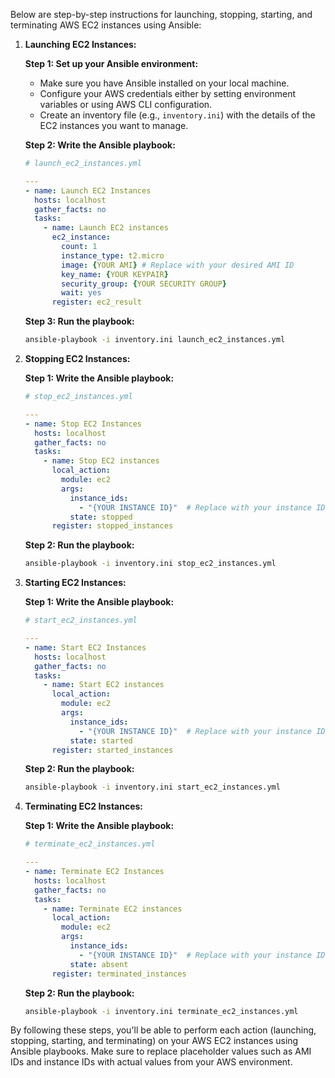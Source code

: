 Below are step-by-step instructions for launching, stopping, starting, and terminating AWS EC2 instances using Ansible:

1. **Launching EC2 Instances:**

   **Step 1: Set up your Ansible environment:**
   
   - Make sure you have Ansible installed on your local machine.
   - Configure your AWS credentials either by setting environment variables or using AWS CLI configuration.
   - Create an inventory file (e.g., `inventory.ini`) with the details of the EC2 instances you want to manage.

   **Step 2: Write the Ansible playbook:**

   ``` yaml
   # launch_ec2_instances.yml
   
   ---
   - name: Launch EC2 Instances
     hosts: localhost
     gather_facts: no
     tasks:
       - name: Launch EC2 instances
         ec2_instance:
           count: 1
           instance_type: t2.micro
           image: {YOUR AMI} # Replace with your desired AMI ID
           key_name: {YOUR KEYPAIR}
           security_group: {YOUR SECURITY GROUP}
           wait: yes
         register: ec2_result
   ```

   **Step 3: Run the playbook:**
   
   ```bash
   ansible-playbook -i inventory.ini launch_ec2_instances.yml
   ```

2. **Stopping EC2 Instances:**

   **Step 1: Write the Ansible playbook:**
   
   ```yaml
   # stop_ec2_instances.yml
   
   ---
   - name: Stop EC2 Instances
     hosts: localhost
     gather_facts: no
     tasks:
       - name: Stop EC2 instances
         local_action:
           module: ec2
           args:
             instance_ids:
               - "{YOUR INSTANCE ID}"  # Replace with your instance ID
             state: stopped
         register: stopped_instances
   ```

   **Step 2: Run the playbook:**
   
   ```bash
   ansible-playbook -i inventory.ini stop_ec2_instances.yml
   ```

3. **Starting EC2 Instances:**

   **Step 1: Write the Ansible playbook:**
   
   ```yaml
   # start_ec2_instances.yml
   
   ---
   - name: Start EC2 Instances
     hosts: localhost
     gather_facts: no
     tasks:
       - name: Start EC2 instances
         local_action:
           module: ec2
           args:
             instance_ids:
               - "{YOUR INSTANCE ID}"  # Replace with your instance ID
             state: started
         register: started_instances
   ```

   **Step 2: Run the playbook:**
   
   ```bash
   ansible-playbook -i inventory.ini start_ec2_instances.yml
   ```

4. **Terminating EC2 Instances:**

   **Step 1: Write the Ansible playbook:**
   
   ```yaml
   # terminate_ec2_instances.yml
   
   ---
   - name: Terminate EC2 Instances
     hosts: localhost
     gather_facts: no
     tasks:
       - name: Terminate EC2 instances
         local_action:
           module: ec2
           args:
             instance_ids:
               - "{YOUR INSTANCE ID}"  # Replace with your instance ID
             state: absent
         register: terminated_instances
   ```

   **Step 2: Run the playbook:**
   
   ```bash
   ansible-playbook -i inventory.ini terminate_ec2_instances.yml
   ```

By following these steps, you'll be able to perform each action (launching, stopping, starting, and terminating) on your AWS EC2 instances using Ansible playbooks. Make sure to replace placeholder values such as AMI IDs and instance IDs with actual values from your AWS environment.